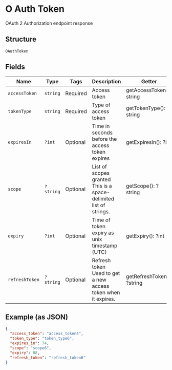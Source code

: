 
# O Auth Token

OAuth 2 Authorization endpoint response

## Structure

`OAuthToken`

## Fields

| Name | Type | Tags | Description | Getter | Setter |
|  --- | --- | --- | --- | --- | --- |
| `accessToken` | `string` | Required | Access token | getAccessToken(): string | setAccessToken(string accessToken): void |
| `tokenType` | `string` | Required | Type of access token | getTokenType(): string | setTokenType(string tokenType): void |
| `expiresIn` | `?int` | Optional | Time in seconds before the access token expires | getExpiresIn(): ?int | setExpiresIn(?int expiresIn): void |
| `scope` | `?string` | Optional | List of scopes granted<br>This is a space-delimited list of strings. | getScope(): ?string | setScope(?string scope): void |
| `expiry` | `?int` | Optional | Time of token expiry as unix timestamp (UTC) | getExpiry(): ?int | setExpiry(?int expiry): void |
| `refreshToken` | `?string` | Optional | Refresh token<br>Used to get a new access token when it expires. | getRefreshToken(): ?string | setRefreshToken(?string refreshToken): void |

## Example (as JSON)

```json
{
  "access_token": "access_token4",
  "token_type": "token_type6",
  "expires_in": 74,
  "scope": "scope6",
  "expiry": 88,
  "refresh_token": "refresh_token6"
}
```

